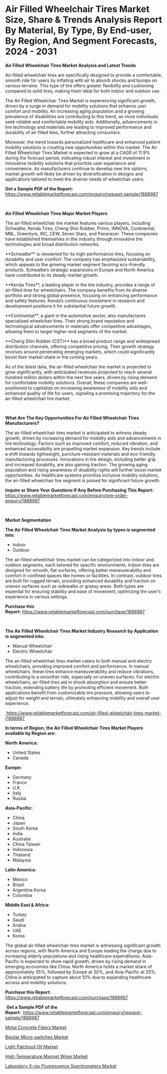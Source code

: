 <p><h1>Air Filled Wheelchair Tires Market Size, Share & Trends Analysis Report By Material, By Type, By End-user, By Region, And Segment Forecasts, 2024 - 2031</h1></p><p><strong>Air Filled Wheelchair Tires Market Analysis and Latest Trends</strong></p>
<p><p>Air-filled wheelchair tires are specifically designed to provide a comfortable, smooth ride for users by inflating with air to absorb shocks and bumps on various terrains. This type of tire offers greater flexibility and cushioning compared to solid tires, making them ideal for both indoor and outdoor use. </p><p>The Air Filled Wheelchair Tires Market is experiencing significant growth, driven by a surge in demand for mobility solutions that enhance user comfort and mobility. An increasing aging population and a growing prevalence of disabilities are contributing to this trend, as more individuals seek reliable and comfortable mobility aids. Additionally, advancements in tire technology and materials are leading to improved performance and durability of air-filled tires, further attracting consumers.</p><p>Moreover, the trend towards personalized healthcare and enhanced patient mobility solutions is creating new opportunities within this market. The Air Filled Wheelchair Tires Market is expected to grow at a CAGR of 11.9% during the forecast period, indicating robust interest and investment in innovative mobility solutions that prioritize user experience and convenience. As manufacturers continue to develop new tire options, market growth will likely be driven by diversification in designs and applications tailored to meet the diverse needs of wheelchair users.</p></p>
<p><strong>Get a Sample PDF of the Report:&nbsp;</strong> <a href="https://www.reliablemarketforecast.com/enquiry/request-sample/1888987?utm_campaign=1803&utm_medium=2&utm_source=Github&utm_content=ia&utm_term=24102024&utm_id=air-filled-wheelchair-tires">https://www.reliablemarketforecast.com/enquiry/request-sample/1888987</a></p>
<p>&nbsp;</p>
<p><strong>Air Filled Wheelchair Tires Major Market Players</strong></p>
<p><p>The air-filled wheelchair tire market features various players, including Schwalbe, Kenda Tires, Cheng Shin Rubber, Primo, INNOVA, Continental, MBL, Greentyre, IRC, CEW, Seven Stars, and Panaracer. These companies have established themselves in the industry through innovative tire technologies and broad distribution networks.</p><p>**Schwalbe** is renowned for its high-performance tires, focusing on durability and user comfort. The company has emphasized sustainability, which appeals to the growing market segment favoring eco-friendly products. Schwalbe’s strategic expansions in Europe and North America have contributed to its steady market growth.</p><p>**Kenda Tires**, a leading player in the tire industry, provides a range of air-filled tires for wheelchairs. The company benefits from its diverse portfolio and strong global presence, focusing on enhancing performance and safety features. Kenda’s continuous investment in research and development positions it for substantial future growth.</p><p>**Continental**, a giant in the automotive sector, also manufactures specialized wheelchair tires. Their strong brand reputation and technological advancements in materials offer competitive advantages, allowing them to target higher-end segments of the market. </p><p>**Cheng Shin Rubber (CST)** has a broad product range and widespread distribution channels, offering competitive pricing. Their growth strategy revolves around penetrating emerging markets, which could significantly boost their market share in the coming years.</p><p>As of the latest data, the air-filled wheelchair tire market is projected to grow significantly, with anticipated revenues projected to reach several hundred million dollars within the next few years, driven by rising demand for comfortable mobility solutions. Overall, these companies are well-positioned to capitalize on increasing awareness of mobility aids and enhanced quality of life for users, signaling a promising trajectory for the air-filled wheelchair tire market.</p></p>
<p>&nbsp;</p>
<p><strong>What Are The Key Opportunities For Air Filled Wheelchair Tires Manufacturers?</strong></p>
<p><p>The air-filled wheelchair tires market is anticipated to witness steady growth, driven by increasing demand for mobility aids and advancements in tire technology. Factors such as improved comfort, reduced vibration, and enhanced accessibility are propelling market expansion. Key trends include a shift towards lightweight, puncture-resistant materials and eco-friendly manufacturing processes. Innovations in tire design, including better grip and increased durability, are also gaining traction. The growing aging population and rising awareness of disability rights will further boost market opportunities. As healthcare systems prioritize inclusive mobility solutions, the air-filled wheelchair tire segment is poised for significant future growth.</p></p>
<p><strong>Inquire or Share Your Questions If Any Before Purchasing This Report:</strong> <a href="https://www.reliablemarketforecast.com/enquiry/pre-order-enquiry/1888987?utm_campaign=1803&utm_medium=2&utm_source=Github&utm_content=ia&utm_term=24102024&utm_id=air-filled-wheelchair-tires">https://www.reliablemarketforecast.com/enquiry/pre-order-enquiry/1888987</a></p>
<p>&nbsp;</p>
<p><strong>Market Segmentation</strong></p>
<p><strong>The Air Filled Wheelchair Tires Market Analysis by types is segmented into:</strong></p>
<p><ul><li>Indoor</li><li>Outdoor</li></ul></p>
<p><p>The air-filled wheelchair tires market can be categorized into indoor and outdoor segments, each tailored for specific environments. Indoor tires are designed for smooth, flat surfaces, offering better maneuverability and comfort in confined spaces like homes or facilities. In contrast, outdoor tires are built for rugged terrain, providing enhanced durability and traction on uneven surfaces such as sidewalks or grassy areas. Both types are essential for ensuring stability and ease of movement, optimizing the user's experience in various settings.</p></p>
<p><strong>Purchase this Report:&nbsp;</strong><a href="https://www.reliablemarketforecast.com/purchase/1888987?utm_campaign=1803&utm_medium=2&utm_source=Github&utm_content=ia&utm_term=24102024&utm_id=air-filled-wheelchair-tires">https://www.reliablemarketforecast.com/purchase/1888987</a></p>
<p>&nbsp;</p>
<p><strong>The Air Filled Wheelchair Tires Market Industry Research by Application is segmented into:</strong></p>
<p><ul><li>Manual Wheelchair</li><li>Electric Wheelchair</li></ul></p>
<p><p>The air-filled wheelchair tires market caters to both manual and electric wheelchairs, providing improved comfort and performance. In manual wheelchairs, these tires enhance maneuverability and reduce vibrations, contributing to a smoother ride, especially on uneven surfaces. For electric wheelchairs, air-filled tires aid in shock absorption and ensure better traction, extending battery life by promoting efficient movement. Both applications benefit from customizable tire pressure, allowing users to adjust for weight and terrain, ultimately enhancing mobility and overall user experience.</p></p>
<p><a href="https://www.reliablemarketforecast.com/air-filled-wheelchair-tires-market-r1888987?utm_campaign=1803&utm_medium=2&utm_source=Github&utm_content=ia&utm_term=24102024&utm_id=air-filled-wheelchair-tires">&nbsp;https://www.reliablemarketforecast.com/air-filled-wheelchair-tires-market-r1888987</a></p>
<p><strong>In terms of Region, the Air Filled Wheelchair Tires Market Players available by Region are:</strong></p>
<p>
    <p> <strong> North America: </strong>
        <ul>
            <li>United States</li>
            <li>Canada</li>
        </ul>
        </p> 
    <p> <strong> Europe: </strong>
        <ul>
            <li>Germany</li>
            <li>France</li>
            <li>U.K.</li>
            <li>Italy</li>
            <li>Russia</li>
        </ul>
        </p> 
    <p> <strong> Asia-Pacific: </strong>
        <ul>
            <li>China</li>
            <li>Japan</li>
            <li>South Korea</li>
            <li>India</li>
            <li>Australia</li>
            <li>China Taiwan</li>
            <li>Indonesia</li>
            <li>Thailand</li>
            <li>Malaysia</li>
        </ul>
        </p> 
    <p> <strong> Latin America: </strong>
        <ul>
            <li>Mexico</li>
            <li>Brazil</li>
            <li>Argentina Korea</li>
            <li>Colombia</li>
        </ul>
        </p> 
    <p> <strong> Middle East & Africa: </strong>
        <ul>
            <li>Turkey</li>
            <li>Saudi</li>
            <li>Arabia</li>
            <li>UAE</li>
            <li>Korea</li>
        </ul>
    </p>
    </p>
<p><p>The global air-filled wheelchair tires market is witnessing significant growth across regions, with North America and Europe leading the charge due to increasing elderly populations and rising healthcare expenditures. Asia-Pacific is expected to show rapid growth, driven by rising demand in emerging economies like China. North America holds a market share of approximately 35%, followed by Europe at 30%, and Asia-Pacific at 25%. China is anticipated to capture about 10% due to expanding healthcare access and mobility solutions.</p></p>
<p><strong>Purchase this Report: </strong><a href="https://www.reliablemarketforecast.com/purchase/1888987?utm_campaign=1803&utm_medium=2&utm_source=Github&utm_content=ia&utm_term=24102024&utm_id=air-filled-wheelchair-tires">https://www.reliablemarketforecast.com/purchase/1888987</a></p>
<p>&nbsp;<strong>Get a Sample PDF of the Report:&nbsp;&nbsp;</strong><a href="https://www.reliablemarketforecast.com/enquiry/request-sample/1888987?utm_campaign=1803&utm_medium=2&utm_source=Github&utm_content=ia&utm_term=24102024&utm_id=air-filled-wheelchair-tires">https://www.reliablemarketforecast.com/enquiry/request-sample/1888987</a></p>
<p><strong></strong></p>
<p><p><a href="https://www.linkedin.com/pulse/metal-concrete-fibers-market-global-insights-regional-zbi9c?utm_campaign=1803&utm_medium=2&utm_source=Github&utm_content=ia&utm_term=24102024&utm_id=air-filled-wheelchair-tires">Metal Concrete Fibers Market</a></p><p><a href="https://www.linkedin.com/pulse/driving-forces-global-bipolar-micro-switches-market-trends-applications-aa9mf?utm_campaign=1803&utm_medium=2&utm_source=Github&utm_content=ia&utm_term=24102024&utm_id=air-filled-wheelchair-tires">Bipolar Micro-switches Market</a></p><p><a href="https://www.linkedin.com/pulse/light-patchouli-oil-market-emerging-trends-future-prospects-kwlxc?utm_campaign=1803&utm_medium=2&utm_source=Github&utm_content=ia&utm_term=24102024&utm_id=air-filled-wheelchair-tires">Light Patchouli Oil Market</a></p><p><a href="https://www.linkedin.com/pulse/high-temperature-magnet-wires-market-emerging-trends-ytm1c?utm_campaign=1803&utm_medium=2&utm_source=Github&utm_content=ia&utm_term=24102024&utm_id=air-filled-wheelchair-tires">High Temperature Magnet Wires Market</a></p><p><a href="https://www.linkedin.com/pulse/laboratory-x-ray-fluorescence-spectrometers-market-outlook-forecast-quzbf?utm_campaign=1803&utm_medium=2&utm_source=Github&utm_content=ia&utm_term=24102024&utm_id=air-filled-wheelchair-tires">Laboratory X-ray Fluorescence Spectrometers Market</a></p></p>